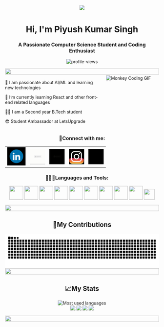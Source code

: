 <h1 align="center">
    <img src="https://readme-typing-svg.herokuapp.com/?font=Righteous&size=35&center=true&vCenter=true&width=500&height=70&duration=5000&lines=Welcome+to+my+GitHub!" />
</h1>

<h1 align="center">Hi, I'm Piyush Kumar Singh</h1>
<h3 align="center">A Passionate Computer Science Student and Coding Enthusiast</h3>

<p align="center">
  <img src="https://komarev.com/ghpvc/?username=PiyushKumarSingh-90&label=Profile%20views&color=0e75b6&style=flat" alt="profile-views" />
</p>

<img src="https://i.imgur.com/dBaSKWF.gif" height="20" width="100%">

<div style="display: flex; align-items: flex-start; gap: 20px;">
  <div>
    <p>🔭 I am passionate about AI/ML and learning new technologies</p>
    <p>🌱 I’m currently learning React and other front-end related languages</p>
    <p>👨‍💻 I am a Second year B.Tech student</p>
    <p>😎 Student Ambassador at LetsUpgrade</p>
  </div>
  <img src="https://i.giphy.com/JqmupuTVZYaQX5s094.webp" width="250" alt="Monkey Coding GIF" />
</div>



<h3 align="center">📱Connect with me:</h3>

<div align="center">
  <table>
    <tr>
      <td>
        <a href="https://www.linkedin.com/in/piyush-kumar-singh-2a45132a3/" target="blank">
          <img src="https://github.com/PiyushKumarSingh-90/gif/blob/main/372102050_LINKEDIN_ICON_TRANSPARENT_1080%20(3).gif" height="60" width="60">
        </a>
      </td>
      <td>
        <a href="https://mail.google.com/mail/?view=cm&fs=1&to=2023.piyushs@isu.ac.in" target="_blank">
          <img align="center" src="https://github.com/PiyushKumarSingh-90/gif/blob/main/372102050_LINKEDIN_ICON_TRANSPARENT_1080%20(2).gif" alt="gmail logo" height="50" width="50">
        </a>
      </td>
      <td>
        <a href="https://x.com/piyush_tec34082" target="blank">
          <img align="center" src="https://github.com/PiyushKumarSingh-90/gif/blob/main/372102050_LINKEDIN_ICON_TRANSPARENT_1080%20(4).gif" alt="Piyush_Singh" height="50" width="50">
        </a>
      </td>
      <td>
        <a href="https://www.instagram.com/p.singh__21/" target="blank">
          <img align="center" src="https://github.com/PiyushKumarSingh-90/gif/blob/main/Instagram%20(1).gif" alt="Piyush_Singh" height="50" width="50">
        </a>
      </td>
      <td>
        <a href="#" target="blank">
          <img align="center" src="https://github.com/PiyushKumarSingh-90/gif/blob/main/Instagram%20(2).gif" alt="Piyush_Singh" height="50" width="50">
        </a>
      </td>
    </tr>
  </table>
</div>

<h3 align="left">&nbsp;&nbsp;&nbsp;&nbsp;&nbsp;&nbsp;&nbsp;&nbsp;&nbsp;&nbsp;&nbsp;&nbsp;&nbsp;&nbsp;&nbsp;&nbsp;&nbsp;&nbsp;&nbsp;&nbsp;&nbsp;&nbsp;&nbsp;&nbsp;&nbsp;&nbsp;&nbsp;&nbsp;&nbsp;&nbsp;&nbsp;&nbsp;&nbsp;&nbsp;🧑🏻‍💻Languages and Tools:</h3>

<p align="center"> 
  <img src="https://upload.wikimedia.org/wikipedia/commons/1/19/C_Logo.png" width="45" height="45"/>
  <img src="https://upload.wikimedia.org/wikipedia/commons/1/18/ISO_C%2B%2B_Logo.svg" width="45" height="45"/>
  <img src="https://upload.wikimedia.org/wikipedia/commons/a/ae/Github-desktop-logo-symbol.svg" width="45" height="45"/>
  <img src="https://upload.wikimedia.org/wikipedia/commons/0/0a/Python.svg" width="45" height="45"/>
  <img src="https://cdn.worldvectorlogo.com/logos/scratch-cat.svg" width="45" height="45"/>
  <img src="https://upload.wikimedia.org/wikipedia/commons/6/61/HTML5_logo_and_wordmark.svg" width="45" height="45"/>
  <img src="https://upload.wikimedia.org/wikipedia/commons/d/d5/CSS3_logo_and_wordmark.svg" width="45" height="45"/>
  <img src="https://upload.wikimedia.org/wikipedia/commons/b/ba/Javascript_badge.svg" width="45" height="45"/>
  <img src="https://upload.wikimedia.org/wikipedia/commons/a/a7/React-icon.svg" width="45" height="45"/>
  <img src="https://upload.wikimedia.org/wikipedia/commons/3/33/Figma-logo.svg" width="35" height="35"/>
</p>

<img src="https://i.imgur.com/dBaSKWF.gif" height="20" width="100%">

<div align="center">
  <h2>💪My Contributions</h2>
  <img alt="snake eating my contributions" src="https://raw.githubusercontent.com/LakshyaDuhoonISU/LakshyaDuhoonISU/output/github-contribution-grid-snake.svg" />
</div>

<img src="https://i.imgur.com/dBaSKWF.gif" height="20" width="100%">

<div align="center">
  <h2>📈My Stats</h2>
  <img src="https://github-readme-stats.vercel.app/api/top-langs/?username=PiyushKumarSingh-90&theme=algolia&hide_border=true&langs_count=5" alt="Most used languages" />
</div>

<div align="center">
  <img src="http://github-profile-summary-cards.vercel.app/api/cards/repos-per-language?username=PiyushKumarSingh-90&theme=aura" />
  <img src="http://github-profile-summary-cards.vercel.app/api/cards/most-commit-language?username=PiyushKumarSingh-90&theme=aura" />
  <img src="http://github-profile-summary-cards.vercel.app/api/cards/stats?username=PiyushKumarSingh-90&theme=aura" />
  <img src="http://github-profile-summary-cards.vercel.app/api/cards/productive-time?username=PiyushKumarSingh-90&theme=aura&utcOffset=5.5" />
</div>

<p align="center">
  <img src="https://i.imgur.com/dBaSKWF.gif" height="20" width="100%">
</p>
